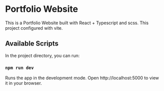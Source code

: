 # Portfolio Website

This is a Portfolio Website built with React + Typescript and scss. This project configured with vite.

## Available Scripts

In the project directory, you can run:

### `npm run dev`

Runs the app in the development mode.
Open http://localhost:5000 to view it in your browser.
